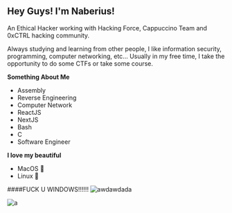## Hey Guys! I'm Naberius!

An Ethical Hacker working with Hacking Force, Cappuccino Team and 0xCTRL hacking community.

Always studying and learning from other people,
I like information security, programming, computer networking, etc...
Usually in my free time, I take the opportunity to do some CTFs or take some course.

**Something About Me**

- Assembly
- Reverse Engineering
- Computer Network
- ReactJS
- NextJS
- Bash
- C
- Software Engineer

**I love my beautiful**
- MacOS 
- Linux 🐧

####FUCK U WINDOWS!!!!!!
![awdawdada](https://github.com/naberius616/naberius616/assets/84759195/ec88df63-3d47-4a16-8f13-1a1582c7422d)



  

![a](https://github.com/naberius616/naberius616/assets/84759195/8f609399-da9f-455e-8ec3-3dd696f578f1)
